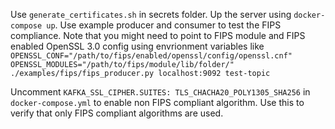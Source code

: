 Use `generate_certificates.sh` in secrets folder.
Up the server using `docker-compose up`.
Use example producer and consumer to test the FIPS compliance. Note that you might need to point to FIPS module and FIPS enabled OpenSSL 3.0 config using envrionment variables like ` OPENSSL_CONF="/path/to/fips/enabled/openssl/config/openssl.cnf" OPENSSL_MODULES="/path/to/fips/module/lib/folder/" ./examples/fips/fips_producer.py localhost:9092 test-topic`

Uncomment `KAFKA_SSL_CIPHER.SUITES: TLS_CHACHA20_POLY1305_SHA256` in `docker-compose.yml` to enable non FIPS compliant algorithm. Use this to verify that only FIPS compliant algorithms are used.